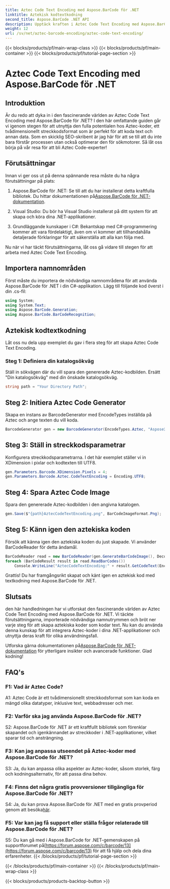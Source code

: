```yaml
---
title: Aztec Code Text Encoding med Aspose.BarCode för .NET
linktitle: Aztekisk kodtextkodning
second_title: Aspose.BarCode .NET API
description: Upptäck kraften i Aztec Code Text Encoding med Aspose.BarCode för .NET. Lär dig hur du skapar och känner igen Aztec-koder i dina .NET-applikationer.
weight: 12
url: /sv/net/aztec-barcode-encoding/aztec-code-text-encoding/
---
```


{{< blocks/products/pf/main-wrap-class >}}
{{< blocks/products/pf/main-container >}}
{{< blocks/products/pf/tutorial-page-section >}}

# Aztec Code Text Encoding med Aspose.BarCode för .NET

## Introduktion

Är du redo att dyka in i den fascinerande världen av Aztec Code Text Encoding med Aspose.BarCode för .NET? I den här omfattande guiden går vi igenom stegen för att utnyttja den fulla potentialen hos Aztec-koder, ett tvådimensionellt streckkodsformat som är perfekt för att koda text och annan data. Som en skicklig SEO-skribent är jag här för att se till att du inte bara förstår processen utan också optimerar den för sökmotorer. Så låt oss börja på vår resa för att bli Aztec Code-experter!

## Förutsättningar

Innan vi ger oss ut på denna spännande resa måste du ha några förutsättningar på plats:

1.  Aspose.BarCode för .NET: Se till att du har installerat detta kraftfulla bibliotek. Du hittar dokumentationen på[Aspose.BarCode för .NET-dokumentation](https://reference.aspose.com/barcode/net/).

2. Visual Studio: Du bör ha Visual Studio installerat på ditt system för att skapa och köra dina .NET-applikationer.

3. Grundläggande kunskaper i C#: Bekantskap med C#-programmering kommer att vara fördelaktigt, även om vi kommer att tillhandahålla detaljerade förklaringar för att säkerställa att alla kan följa med.

Nu när vi har täckt förutsättningarna, låt oss gå vidare till stegen för att arbeta med Aztec Code Text Encoding.

## Importera namnområden

Först måste du importera de nödvändiga namnområdena för att använda Aspose.BarCode för .NET i din C#-applikation. Lägg till följande kod överst i din .cs-fil:

```csharp
using System;
using System.Text;
using Aspose.BarCode.Generation;
using Aspose.BarCode.BarCodeRecognition;
```

## Aztekisk kodtextkodning

Låt oss nu dela upp exemplet du gav i flera steg för att skapa Aztec Code Text Encoding.

### Steg 1: Definiera din katalogsökväg

Ställ in sökvägen där du vill spara den genererade Aztec-kodbilden. Ersätt "Din katalogsökväg" med din önskade katalogsökväg.

```csharp
string path = "Your Directory Path";
```

## Steg 2: Initiera Aztec Code Generator

Skapa en instans av BarcodeGenerator med EncodeTypes inställda på Aztec och ange texten du vill koda.

```csharp
BarcodeGenerator gen = new BarcodeGenerator(EncodeTypes.Aztec, "Aspose常に先を行く");
```

## Steg 3: Ställ in streckkodsparametrar

Konfigurera streckkodsparametrarna. I det här exemplet ställer vi in XDimension i pixlar och kodtexten till UTF8.

```csharp
gen.Parameters.Barcode.XDimension.Pixels = 4;
gen.Parameters.Barcode.Aztec.CodeTextEncoding = Encoding.UTF8;
```

## Steg 4: Spara Aztec Code Image

Spara den genererade Aztec-kodbilden i den angivna katalogen.

```csharp
gen.Save($"{path}AztecCodeTextEncoding.png", BarCodeImageFormat.Png);
```

## Steg 5: Känn igen den aztekiska koden

Försök att känna igen den aztekiska koden du just skapade. Vi använder BarCodeReader för detta ändamål.

```csharp
BarCodeReader read = new BarCodeReader(gen.GenerateBarCodeImage(), DecodeType.Aztec);
foreach (BarCodeResult result in read.ReadBarCodes())
    Console.WriteLine("AztecCodeTextEncoding:" + result.GetCodeText(Encoding.UTF8));
```

Grattis! Du har framgångsrikt skapat och känt igen en aztekisk kod med textkodning med Aspose.BarCode för .NET.

## Slutsats

den här handledningen har vi utforskat den fascinerande världen av Aztec Code Text Encoding med Aspose.BarCode för .NET. Vi täckte förutsättningarna, importerade nödvändiga namnutrymmen och bröt ner varje steg för att skapa aztekiska koder som kodar text. Nu kan du använda denna kunskap för att integrera Aztec-koder i dina .NET-applikationer och utnyttja deras kraft för olika användningsfall.

 Utforska gärna dokumentationen på[Aspose.BarCode för .NET-dokumentation](https://reference.aspose.com/barcode/net/) för ytterligare insikter och avancerade funktioner. Glad kodning!

## FAQ's

### F1: Vad är Aztec Code?

A1: Aztec Code är ett tvådimensionellt streckkodsformat som kan koda en mängd olika datatyper, inklusive text, webbadresser och mer.

### F2: Varför ska jag använda Aspose.BarCode för .NET?

S2: Aspose.BarCode för .NET är ett kraftfullt bibliotek som förenklar skapandet och igenkännandet av streckkoder i .NET-applikationer, vilket sparar tid och ansträngning.

### F3: Kan jag anpassa utseendet på Aztec-koder med Aspose.BarCode för .NET?

S3: Ja, du kan anpassa olika aspekter av Aztec-koder, såsom storlek, färg och kodningsalternativ, för att passa dina behov.

### F4: Finns det några gratis provversioner tillgängliga för Aspose.BarCode för .NET?

 S4: Ja, du kan prova Aspose.BarCode för .NET med en gratis provperiod genom att besöka[här](https://releases.aspose.com/).

### F5: Var kan jag få support eller ställa frågor relaterade till Aspose.BarCode för .NET?

 S5: Du kan gå med i Aspose.BarCode for .NET-gemenskapen på supportforumet på[https://forum.aspose.com/c/barcode/13](https://forum.aspose.com/c/barcode/13) för att få hjälp och dela dina erfarenheter.
{{< /blocks/products/pf/tutorial-page-section >}}

{{< /blocks/products/pf/main-container >}}
{{< /blocks/products/pf/main-wrap-class >}}

{{< blocks/products/products-backtop-button >}}

